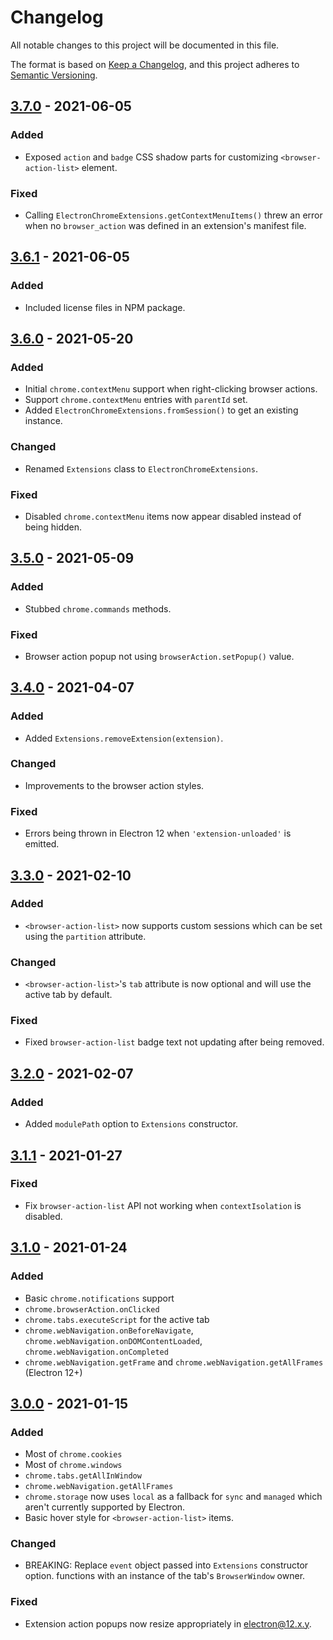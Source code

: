 # Changelog

All notable changes to this project will be documented in this file.

The format is based on [Keep a Changelog](https://keepachangelog.com/en/1.0.0/),
and this project adheres to [Semantic Versioning](https://semver.org/spec/v2.0.0.html).


## [3.7.0] - 2021-06-05

### Added

- Exposed `action` and `badge` CSS shadow parts for customizing `<browser-action-list>` element.

### Fixed

- Calling `ElectronChromeExtensions.getContextMenuItems()` threw an error when no `browser_action` was defined in an extension's manifest file.

## [3.6.1] - 2021-06-05

### Added

- Included license files in NPM package.

## [3.6.0] - 2021-05-20

### Added

- Initial `chrome.contextMenu` support when right-clicking browser actions.
- Support `chrome.contextMenu` entries with `parentId` set.
- Added `ElectronChromeExtensions.fromSession()` to get an existing instance.

### Changed

- Renamed `Extensions` class to `ElectronChromeExtensions`.

### Fixed

- Disabled `chrome.contextMenu` items now appear disabled instead of being hidden.

## [3.5.0] - 2021-05-09

### Added

- Stubbed `chrome.commands` methods.

### Fixed

- Browser action popup not using `browserAction.setPopup()` value.

## [3.4.0] - 2021-04-07

### Added

- Added `Extensions.removeExtension(extension)`.

### Changed

- Improvements to the browser action styles.

### Fixed

- Errors being thrown in Electron 12 when `'extension-unloaded'` is emitted.

## [3.3.0] - 2021-02-10

### Added

- `<browser-action-list>` now supports custom sessions which can be set using the `partition` attribute.

### Changed

- `<browser-action-list>`'s `tab` attribute is now optional and will use the active tab by default.

### Fixed

- Fixed `browser-action-list` badge text not updating after being removed.

## [3.2.0] - 2021-02-07

### Added

- Added `modulePath` option to `Extensions` constructor.

## [3.1.1] - 2021-01-27

### Fixed

- Fix `browser-action-list` API not working when `contextIsolation` is disabled.

## [3.1.0] - 2021-01-24

### Added

- Basic `chrome.notifications` support
- `chrome.browserAction.onClicked`
- `chrome.tabs.executeScript` for the active tab
- `chrome.webNavigation.onBeforeNavigate`, `chrome.webNavigation.onDOMContentLoaded`, `chrome.webNavigation.onCompleted`
- `chrome.webNavigation.getFrame` and `chrome.webNavigation.getAllFrames` (Electron 12+)

## [3.0.0] - 2021-01-15

### Added 

- Most of `chrome.cookies`
- Most of `chrome.windows`
- `chrome.tabs.getAllInWindow`
- `chrome.webNavigation.getAllFrames`
- `chrome.storage` now uses `local` as a fallback for `sync` and `managed`
  which aren't currently supported by Electron.
- Basic hover style for `<browser-action-list>` items.

### Changed

- BREAKING: Replace `event` object passed into `Extensions` constructor option.
  functions with an instance of the tab's `BrowserWindow` owner.

### Fixed

- Extension action popups now resize appropriately in electron@12.x.y.

[3.7.0]: https://github.com/samuelmaddock/electron-browser-shell/compare/electron-chrome-extensions@3.6.1...electron-chrome-extensions@3.7.0
[3.6.1]: https://github.com/samuelmaddock/electron-browser-shell/compare/electron-chrome-extensions@3.6.0...electron-chrome-extensions@3.6.1
[3.6.0]: https://github.com/samuelmaddock/electron-browser-shell/compare/electron-chrome-extensions@3.5.0...electron-chrome-extensions@3.6.0
[3.5.0]: https://github.com/samuelmaddock/electron-browser-shell/compare/electron-chrome-extensions@3.4.0...electron-chrome-extensions@3.5.0
[3.4.0]: https://github.com/samuelmaddock/electron-browser-shell/compare/electron-chrome-extensions@3.3.0...electron-chrome-extensions@3.4.0
[3.3.0]: https://github.com/samuelmaddock/electron-browser-shell/compare/electron-chrome-extensions@3.2.0...electron-chrome-extensions@3.3.0
[3.2.0]: https://github.com/samuelmaddock/electron-browser-shell/compare/electron-chrome-extensions@3.1.1...electron-chrome-extensions@3.2.0
[3.1.1]: https://github.com/samuelmaddock/electron-browser-shell/compare/electron-chrome-extensions@3.0.1...electron-chrome-extensions@3.1.1
[3.1.0]: https://github.com/samuelmaddock/electron-browser-shell/compare/electron-chrome-extensions@3.0.0...electron-chrome-extensions@3.1.0
[3.0.0]: https://github.com/samuelmaddock/electron-browser-shell/compare/electron-chrome-extensions@2.1.0...electron-chrome-extensions@3.0.0
